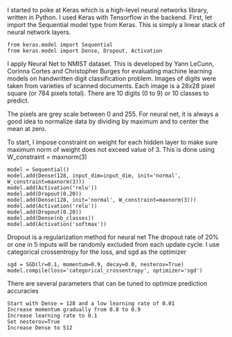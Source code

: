 I started to poke at Keras which is a high-level neural networks library, written in Python.  I used Keras with Tensorflow in the backend.
First, let import the Sequential model type from Keras.  This is simply a linear stack of neural network layers.

    from keras.model import Sequential
    from keras.model import Dense, Dropout, Activation
    
I apply Neural Net to NMIST dataset.  This is developed by Yann LeCunn, Corinna Cortes and Christopher Burges for evaluating
machine learning models on handwritten digit classification problem. Images of digits were taken from varieties of scanned documents.
Each image is a 28x28 pixel square (or 784 pixels total).  There are 10 digits (0 to 9) or 10 classes to predict.

The pixels are grey scale between 0 and 255.  For neural net, it is always a good idea to normalize data by 
dividing by maximum and to center the mean at zero.

To start, I impose constraint on weight for each hidden layer to make sure maximum norm of weight does not exceed value of 3.
This is done using W_constraint = maxnorm(3)
    
    model = Sequential()
    model.add(Dense(128, input_dim=input_dim, init='normal', W_constraint=maxnorm(3)))
    model.add(Activation('relu'))
    model.add(Dropout(0.20))
    model.add(Dense(128, init='normal', W_constraint=maxnorm(3)))
    model.add(Activation('relu'))
    model.add(Dropout(0.20))
    model.add(Dense(nb_classes))
    model.add(Activation('softmax'))
    
Dropout is a regularization method for neural net
The dropout rate of 20% or one in 5 inputs will be randomly excluded from each update cycle.
I use categorical crossentropy for the loss, and sgd as the optimizer

    sgd = SGD(lr=0.1, momentum=0.9, decay=0.0, nesterov=True)
    model.compile(loss='categorical_crossentropy', optimizer='sgd')

There are several parameters that can be tuned to optimize prediction accuracies

    Start with Dense = 128 and a low learning rate of 0.01
    Increase momentum gradually from 0.8 to 0.9 
    Increase learning rate to 0.1
    Set nesterov=True
    Increase Dense to 512
